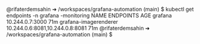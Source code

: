@rifaterdemsahin ➜ /workspaces/grafana-automation (main) $ kubectl get endpoints -n grafana
-monitoring
NAME                    ENDPOINTS                         AGE
grafana                 10.244.0.7:3000                   71m
grafana-imagerenderer   10.244.0.6:8081,10.244.0.8:8081   71m
@rifaterdemsahin ➜ /workspaces/grafana-automation (main) $ 